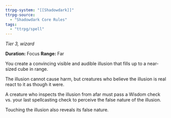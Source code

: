 ```yaml
---
ttrpg-system: "[[Shadowdark]]"
ttrpg-source: 
  - "Shadowdark Core Rules"
tags:
  - "ttrpg/spell"
---
```

*Tier 3, wizard*

**Duration:** Focus
**Range:** Far

You create a convincing visible and audible illusion that fills up to a near-sized cube in range.

The illusion cannot cause harm, but creatures who believe the illusion is real react to it as though it were.

A creature who inspects the illusion from afar must pass a Wisdom check vs. your last spellcasting check to perceive the false nature of the illusion.

Touching the illusion also reveals its false nature.


